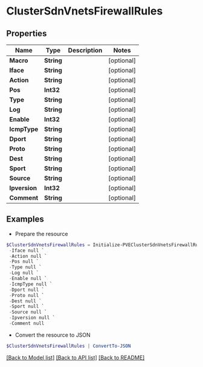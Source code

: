 # ClusterSdnVnetsFirewallRules
## Properties

Name | Type | Description | Notes
------------ | ------------- | ------------- | -------------
**Macro** | **String** |  | [optional] 
**Iface** | **String** |  | [optional] 
**Action** | **String** |  | [optional] 
**Pos** | **Int32** |  | [optional] 
**Type** | **String** |  | [optional] 
**Log** | **String** |  | [optional] 
**Enable** | **Int32** |  | [optional] 
**IcmpType** | **String** |  | [optional] 
**Dport** | **String** |  | [optional] 
**Proto** | **String** |  | [optional] 
**Dest** | **String** |  | [optional] 
**Sport** | **String** |  | [optional] 
**Source** | **String** |  | [optional] 
**Ipversion** | **Int32** |  | [optional] 
**Comment** | **String** |  | [optional] 

## Examples

- Prepare the resource
```powershell
$ClusterSdnVnetsFirewallRules = Initialize-PVEClusterSdnVnetsFirewallRules  -Macro null `
 -Iface null `
 -Action null `
 -Pos null `
 -Type null `
 -Log null `
 -Enable null `
 -IcmpType null `
 -Dport null `
 -Proto null `
 -Dest null `
 -Sport null `
 -Source null `
 -Ipversion null `
 -Comment null
```

- Convert the resource to JSON
```powershell
$ClusterSdnVnetsFirewallRules | ConvertTo-JSON
```

[[Back to Model list]](../README.md#documentation-for-models) [[Back to API list]](../README.md#documentation-for-api-endpoints) [[Back to README]](../README.md)

